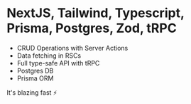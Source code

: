 # NextJS, Tailwind, Typescript, Prisma, Postgres, Zod, tRPC

- CRUD Operations with Server Actions
- Data fetching in RSCs
- Full type-safe API with tRPC
- Postgres DB
- Prisma ORM

It's blazing fast ⚡️
